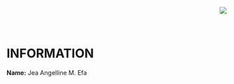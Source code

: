 <img align="right" src="https://upload.wikimedia.org/wikipedia/en/thumb/c/c6/New_Era_University.svg/175px-New_Era_University.svg.png"><br>
<br>
<br>
# INFORMATION
**Name:** Jea Angelline M. Efa
